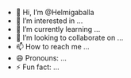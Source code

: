 - 👋 Hi, I’m @Helmigaballa
- 👀 I’m interested in ...
- 🌱 I’m currently learning ...
- 💞️ I’m looking to collaborate on ...
- 📫 How to reach me ...
- 😄 Pronouns: ...
- ⚡ Fun fact: ...

<!---
Helmigaballa/Helmigaballa is a ✨ special ✨ repository because its `README.md` (this file) appears on your GitHub profile.
You can click the Preview link to take a look at your changes.
--->
